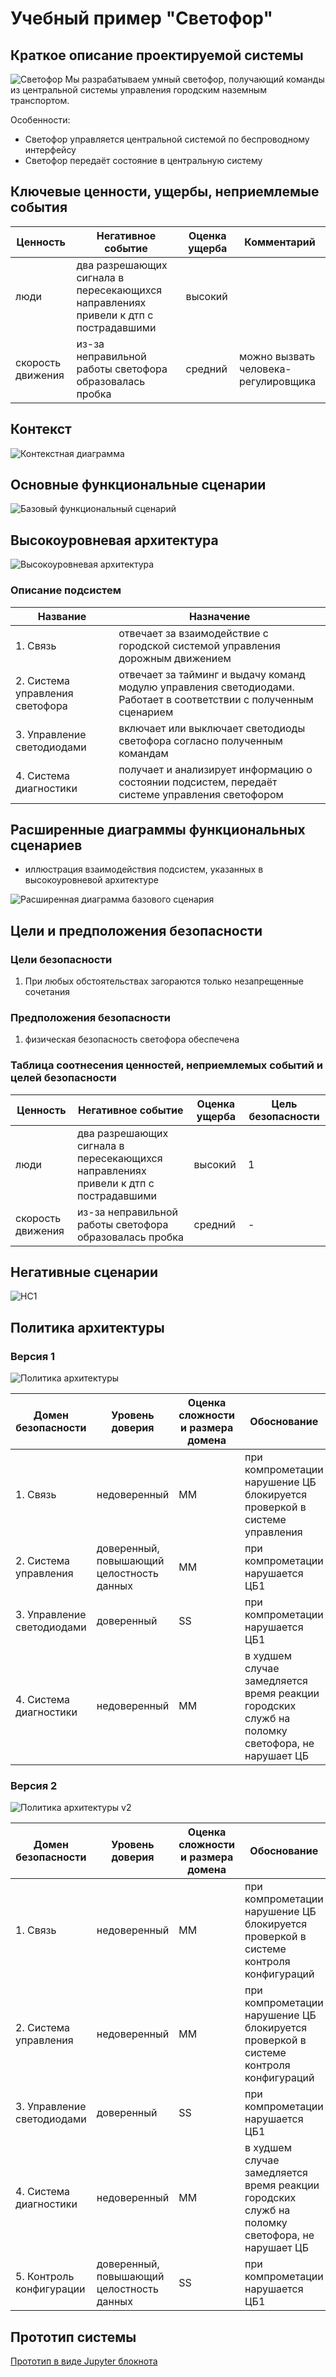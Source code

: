 # Учебный пример "Светофор"

## Краткое описание проектируемой системы
![Светофор](images/traffic_light.png)
Мы разрабатываем умный светофор, получающий команды из центральной системы управления городским наземным транспортом.

Особенности: 

- Светофор управляется центральной системой по беспроводному интерфейсу
- Светофор передаёт состояние в центральную систему

## Ключевые ценности, ущербы, неприемлемые события

|Ценность | Негативное событие | Оценка ущерба | Комментарий |
|-|-|-|-|
| люди    | два разрешающих сигнала в пересекающихся направлениях привели к дтп с пострадавшими | высокий | | 
| скорость движения | из-за неправильной работы светофора образовалась пробка | средний |можно вызвать человека-регулировщика|

## Контекст

![Контекстная диаграмма](images/traffic_light_context_diagram.png)

## Основные функциональные сценарии

![Базовый функциональный сценарий](images/traffic_light_main_scenario.png)

## Высокоуровневая архитектура

![Высокоуровневая архитектура](images/traffic_light_hla.png)

### Описание подсистем

|Название | Назначение |
|-|-|
| 1. Связь | отвечает за взаимодействие с городской системой управления дорожным  движением |
| 2. Система управления светофора | отвечает за тайминг и выдачу команд модулю управления светодиодами. Работает в соответствии с полученным сценарием |
| 3. Управление светодиодами | включает или выключает светодиоды светофора согласно полученным командам |
| 4. Система диагностики | получает и анализирует информацию о состоянии подсистем, передаёт системе управления светофором |

## Расширенные диаграммы функциональных сценариев

* иллюстрация взаимодействия подсистем, указанных в высокоуровневой архитектуре

![Расширенная диаграмма базового сценария](images/traffic_light_main_scenario_with_hla.png)

## Цели и предположения безопасности

### Цели безопасности
1. При любых обстоятельствах загораются только незапрещенные сочетания

### Предположения безопасности

1. физическая безопасность светофора обеспечена

### Таблица соотнесения ценностей, неприемлемых событий и целей безопасности

|Ценность | Негативное событие | Оценка ущерба | Цель безопасности |
|-|-|-|-|
| люди    | два разрешающих сигнала в пересекающихся направлениях привели к дтп с пострадавшими | высокий | 1 | 
| скорость движения | из-за неправильной работы светофора образовалась пробка | средний | - |

## Негативные сценарии

![НС1](images/traffic_light_ns1_connectivity.png)

## Политика архитектуры

### Версия 1

![Политика архитектуры](images/traffic_light_architecture_policy.png)

| Домен безопасности | Уровень доверия | Оценка сложности и размера домена | Обоснование |
|-|-|-|-|
| 1. Связь | недоверенный | MM | при компрометации нарушение ЦБ блокируется проверкой в системе управления |
| 2. Система управления |  доверенный, повышающий целостность данных | MM |при компрометации нарушается ЦБ1 |
| 3. Управление светодиодами | доверенный | SS | при компрометации нарушается ЦБ1 |
| 4. Система диагностики | недоверенный | MM | в худшем случае замедляется время реакции городских служб на поломку светофора, не нарушает ЦБ |

### Версия 2

![Политика архитектуры v2](images/traffic_light_architecture_policy_v2.png)

| Домен безопасности | Уровень доверия | Оценка сложности и размера домена | Обоснование |
|-|-|-|-|
| 1. Связь | недоверенный | MM |при компрометации нарушение ЦБ блокируется проверкой в системе контроля конфигураций |
| 2. Система управления | недоверенный | MM |при компрометации нарушение ЦБ блокируется проверкой в системе контроля конфигураций |
| 3. Управление светодиодами | доверенный | SS | при компрометации нарушается ЦБ1 |
| 4. Система диагностики | недоверенный | MM |в худшем случае замедляется время реакции городских служб на поломку светофора, не нарушает ЦБ |
| 5. Контроль конфигурации | доверенный, повышающий целостность данных | SS | при компрометации нарушается ЦБ1 |


## Прототип системы

[Прототип в виде Jupyter блокнота](https://github.com/cyberimmunity-edu/cyberimmune-systems-example-traffic-light-jupyter-notebook/blob/master/cyberimmunity-traffic-lights-example.ipynb)